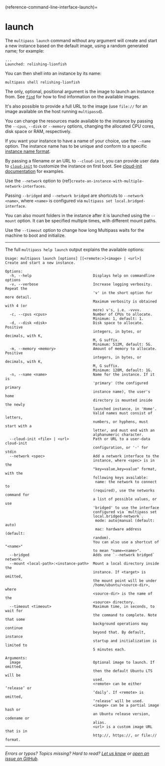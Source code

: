 (reference-command-line-interface-launch)=
# launch

The `multipass launch` command without any argument will create and start a new instance based on the default image, using a random generated name; for example:

```
...
Launched: relishing-lionfish
```

You can then shell into an instance by its name:

```{code-block} text
multipass shell relishing-lionfish
```

The only, optional, positional argument is the image to launch an instance from. See [`find`](/reference/command-line-interface/find) for how to find information on the available images. 

It's also possible to provide a full URL to the image (use `file://` for an image available on the host running `multipassd`).

You can change the resources made available to the instance by passing the `--cpus`, `--disk` or `--memory` options, changing the allocated CPU cores, disk space or RAM, respectively.

If you want your instance to have a name of your choice, use the `--name` option. The instance name has to be unique and conform to a specific [instance name format](/reference/instance-name-format).

By passing a filename or an URL to `--cloud-init`, you can provide user data to [`cloud-init`](https://cloud-init.io/) to customize the instance on first boot. See [cloud-init documentation](https://cloudinit.readthedocs.io/en/latest/topics/examples.html) for examples.

Use the `--network` option to {ref}`create-an-instance-with-multiple-network-interfaces`.
<!-- [create an instance with additional network interfaces]( /t/27188#create-an-instance-with-multiple-network-interfaces) -->

Passing `--bridged` and `--network bridged` are shortcuts to `--network <name>`, where `<name>` is configured via `multipass set local.bridged-interface`.

You can also mount folders in the instance after it is launched using the  `--mount` option. It can be specified multiple times, with different mount paths.

Use the `--timeout` option to change how long Multipass waits for the machine to boot and initialize.

---

The full `multipass help launch` output explains the available options:

```{code-block} text
Usage: multipass launch [options] [[<remote:>]<image> | <url>]
Create and start a new instance.

Options:
  -h, --help                            Displays help on commandline options
  -v, --verbose                         Increase logging verbosity. Repeat the
                                        'v' in the short option for more detail.
                                        Maximum verbosity is obtained with 4 (or
                                        more) v's, i.e. -vvvv.
  -c, --cpus <cpus>                     Number of CPUs to allocate.
                                        Minimum: 1, default: 1.
  -d, --disk <disk>                     Disk space to allocate. Positive
                                        integers, in bytes, or decimals, with K,
                                        M, G suffix.
                                        Minimum: 512M, default: 5G.
  -m, --memory <memory>                 Amount of memory to allocate. Positive
                                        integers, in bytes, or decimals, with K,
                                        M, G suffix.
                                        Minimum: 128M, default: 1G.
  -n, --name <name>                     Name for the instance. If it is
                                        'primary' (the configured primary
                                        instance name), the user's home
                                        directory is mounted inside the newly
                                        launched instance, in 'Home'.
                                        Valid names must consist of letters,
                                        numbers, or hyphens, must start with a
                                        letter, and must end with an
                                        alphanumeric character.
  --cloud-init <file> | <url>           Path or URL to a user-data cloud-init
                                        configuration, or '-' for stdin
  --network <spec>                      Add a network interface to the
                                        instance, where <spec> is in the
                                        "key=value,key=value" format, with the
                                        following keys available:
                                         name: the network to connect to
                                        (required), use the networks command for
                                        a list of possible values, or use
                                        'bridged' to use the interface
                                        configured via `multipass set
                                        local.bridged-network`.
                                         mode: auto|manual (default: auto)
                                         mac: hardware address (default:
                                        random).
                                        You can also use a shortcut of "<name>"
                                        to mean "name=<name>".
  --bridged                             Adds one `--network bridged` network.
  --mount <local-path>:<instance-path>  Mount a local directory inside the
                                        instance. If <target> is omitted, 
                                        the mount point will be under 
                                        /home/ubuntu/<source-dir>, where 
                                        <source-dir> is the name of the 
                                        <source> directory.
  --timeout <timeout>                   Maximum time, in seconds, to wait for
                                        the command to complete. Note that some
                                        background operations may continue
                                        beyond that. By default, instance
                                        startup and initialization is limited to
                                        5 minutes each.

Arguments:
  image                                 Optional image to launch. If omitted,
                                        then the default Ubuntu LTS will be
                                        used.
                                        <remote> can be either ‘release’ or
                                        ‘daily‘. If <remote> is omitted,
                                        ‘release’ will be used.
                                        <image> can be a partial image hash or
                                        an Ubuntu release version, codename or
                                        alias.
                                        <url> is a custom image URL that is in
                                        http://, https://, or file:// format.
```

---

*Errors or typos? Topics missing? Hard to read? <a href="https://docs.google.com/forms/d/e/1FAIpQLSd0XZDU9sbOCiljceh3rO_rkp6vazy2ZsIWgx4gsvl_Sec4Ig/viewform?usp=pp_url&entry.317501128=https://canonical.com/multipass/docs/launch-command" target="_blank">Let us know</a> or <a href="https://github.com/canonical/multipass/issues/new/choose" target="_blank">open an issue on GitHub</a>.*

